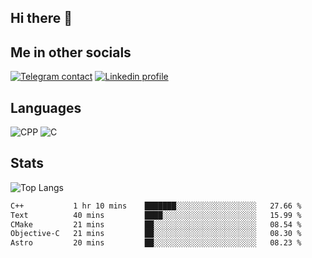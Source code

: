 ## Hi there 👋

## Me in other socials
[![Telegram contact][telegram_badge]][telegram_link]
[![Linkedin profile][linkedin_badge]][linkedin_link]
<!-- [![My CV][CV]][CV_path] -->

## Languages
![CPP](https://img.shields.io/badge/-C++-000?&logo=c%2B%2B)
![C](https://img.shields.io/badge/-C-000?&logo=c)


## Stats
![Top Langs](https://github-readme-stats.vercel.app/api/top-langs/?username=Winlogon-exe&size_weight=0.5&count_weight=0.5&bg_color=000000&title_color=ffffff&text_color=ffffff)

<!--START_SECTION:waka-->

```txt
C++           1 hr 10 mins    ███████░░░░░░░░░░░░░░░░░░   27.66 %
Text          40 mins         ████░░░░░░░░░░░░░░░░░░░░░   15.99 %
CMake         21 mins         ██░░░░░░░░░░░░░░░░░░░░░░░   08.54 %
Objective-C   21 mins         ██░░░░░░░░░░░░░░░░░░░░░░░   08.30 %
Astro         20 mins         ██░░░░░░░░░░░░░░░░░░░░░░░   08.23 %
```

<!--END_SECTION:waka-->

<!-- [CV_path]: path
[CV]: https://img.shields.io/badge/CV-D3182A?style=for-the-badge&logoColor=white -->

[telegram_link]: https://t.me/winlogon_exe
[telegram_badge]: https://img.shields.io/badge/Telegram-000?style=for-the-badge&logo=telegram&logoColor=white

[linkedin_link]: https://www.linkedin.com/in/winlogon/
[linkedin_badge]: https://img.shields.io/badge/LinkedIn-000?style=for-the-badge&logo=linkedin&logoColor=white



